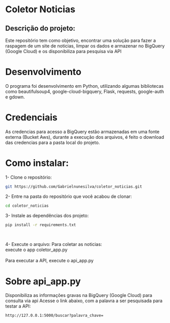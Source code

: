 # Coletor Noticias

## Descrição do projeto:

Este repositório tem como objetivo, encontrar uma solução para fazer a raspagem de um site de noticias, limpar os dados e armazenar no BigQuery (Google Cloud) e os disponibiliza para pesquisa via API
<br />

# Desenvolvimento

O programa foi desenvolvimento em Python, utilizando algumas bibliotecas como beautifulsoup4, google-cloud-bigquery, Flask, requests, google-auth e gdown.
<br />
# Credenciais

As credencias para acesso a BigQuery estão armazenadas em uma fonte externa (Bucket Aws), durante a execução dos arquivos, é feito o download das credencias para a pasta local do projeto. 
<br />
# Como instalar:
1- Clone o repositório:
```sh
git https://github.com/Gabrielnunesilva/coletor_noticias.git
```

2- Entre na pasta do repositório que você acabou de clonar:
```sh
cd coletor_noticias
```

3- Instale as dependências dos projeto:
```sh
pip install -r requirements.txt
```
<br />

4- Execute o arquivo:
Para coletar as noticias:
<br />
execute o app coletor_app.py  
<br />
Para executar a API, execute o api_app.py
<br />

# Sobre api_app.py
Disponibiliza as informações gravas na BigQuery (Google Cloud)  para consulta via api
Acesse o link abaixo, com a palavra a ser pesquisada para testar a API:
```sh
http://127.0.0.1:5000/buscar?palavra_chave=
```



